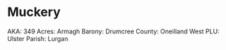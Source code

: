 # Muckery

AKA: 349
Acres: Armagh
Barony: Drumcree
County: Oneilland West
PLU: Ulster
Parish: Lurgan